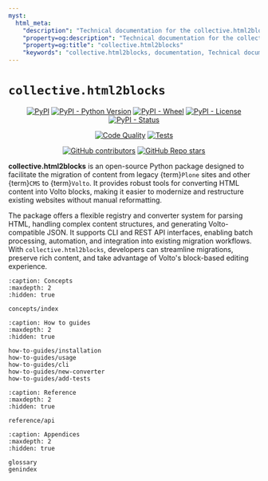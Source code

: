 ```yaml
---
myst:
  html_meta:
    "description": "Technical documentation for the collective.html2blocks package"
    "property=og:description": "Technical documentation for the collective.html2blocks package"
    "property=og:title": "collective.html2blocks"
    "keywords": "collective.html2blocks, documentation, Technical documentation for the collective.html2blocks package"
---
```


# `collective.html2blocks`

<div align="center">

[![PyPI](https://img.shields.io/pypi/v/collective.html2blocks)](https://pypi.org/project/collective.html2blocks/)
[![PyPI - Python Version](https://img.shields.io/pypi/pyversions/collective.html2blocks)](https://pypi.org/project/collective.html2blocks/)
[![PyPI - Wheel](https://img.shields.io/pypi/wheel/collective.html2blocks)](https://pypi.org/project/collective.html2blocks/)
[![PyPI - License](https://img.shields.io/pypi/l/collective.html2blocks)](https://pypi.org/project/collective.html2blocks/)
[![PyPI - Status](https://img.shields.io/pypi/status/collective.html2blocks)](https://pypi.org/project/collective.html2blocks/)


[![Code Quality](https://github.com/collective/collective.html2blocks/actions/workflows/qa.yml/badge.svg)](https://github.com/collective/collective.html2blocks/actions/workflows/qa.yml)
[![Tests](https://github.com/collective/collective.html2blocks/actions/workflows/test.yml/badge.svg)](https://github.com/collective/collective.html2blocks/actions/workflows/test.yml)

[![GitHub contributors](https://img.shields.io/github/contributors/collective/collective.html2blocks)](https://github.com/collective/collective.html2blocks)
[![GitHub Repo stars](https://img.shields.io/github/stars/collective/collective.html2blocks?style=social)](https://github.com/collective/collective.html2blocks)

</div>

**collective.html2blocks** is an open-source Python package designed to facilitate the migration of content from legacy {term}`Plone` sites and other {term}`CMS` to {term}`Volto`. It provides robust tools for converting HTML content into Volto blocks, making it easier to modernize and restructure existing websites without manual reformatting.

The package offers a flexible registry and converter system for parsing HTML, handling complex content structures, and generating Volto-compatible JSON. It supports CLI and REST API interfaces, enabling batch processing, automation, and integration into existing migration workflows. With `collective.html2blocks`, developers can streamline migrations, preserve rich content, and take advantage of Volto's block-based editing experience.


```{toctree}
:caption: Concepts
:maxdepth: 2
:hidden: true

concepts/index
```

```{toctree}
:caption: How to guides
:maxdepth: 2
:hidden: true

how-to-guides/installation
how-to-guides/usage
how-to-guides/cli
how-to-guides/new-converter
how-to-guides/add-tests
```

```{toctree}
:caption: Reference
:maxdepth: 2
:hidden: true

reference/api
```

```{toctree}
:caption: Appendices
:maxdepth: 2
:hidden: true

glossary
genindex
```
